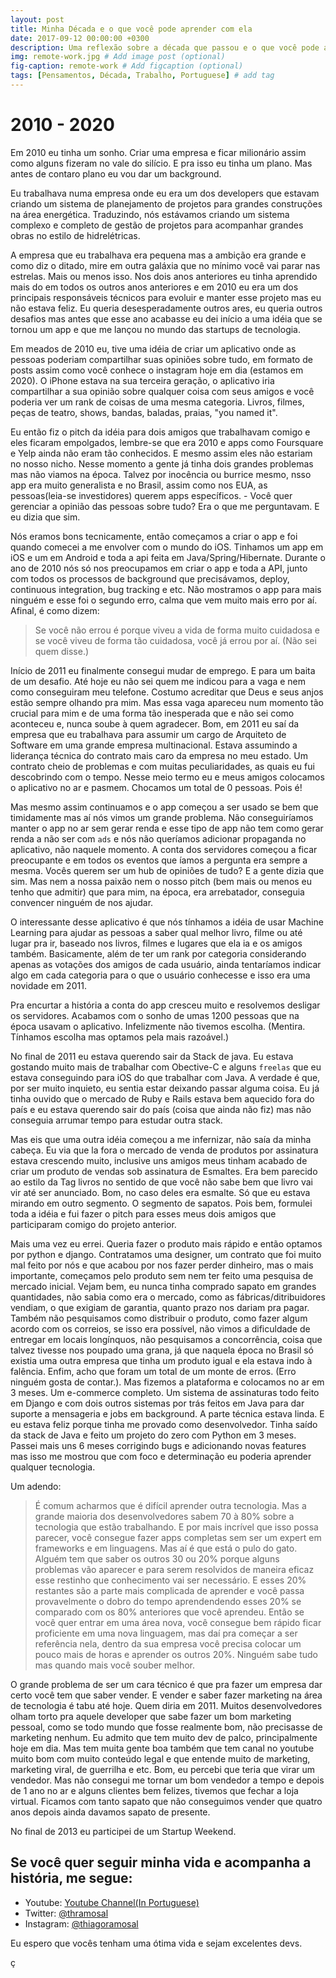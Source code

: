 ```yaml
---
layout: post
title: Minha Década e o que você pode aprender com ela
date: 2017-09-12 00:00:00 +0300
description: Uma reflexão sobre a década que passou e o que você pode aprender com isso # Add post description (optional)
img: remote-work.jpg # Add image post (optional)
fig-caption: remote-work # Add figcaption (optional)
tags: [Pensamentos, Década, Trabalho, Portuguese] # add tag
---
```


# 2010 - 2020

Em 2010 eu tinha um sonho. Criar uma empresa e ficar milionário assim como alguns fizeram no vale do silício. E pra isso eu tinha um plano. Mas antes de contaro plano eu vou dar um background.

Eu trabalhava numa empresa onde eu era um dos developers que estavam criando um sistema de planejamento de projetos para grandes construções na área energética. Traduzindo, nós estávamos criando um sistema complexo e completo de gestão de projetos para acompanhar grandes obras no estilo de hidrelétricas.

A empresa que eu trabalhava era pequena mas a ambição era grande e como diz o ditado, mire em outra galáxia que no mínimo você vai parar nas estrelas. Mais ou menos isso. Nos dois anos anteriores eu tinha aprendido mais do em todos os outros anos anteriores e em 2010 eu era um dos principais responsáveis técnicos para evoluir e manter esse projeto mas eu não estava feliz. Eu queria desesperadamente outros ares, eu queria outros desafios mas antes que esse ano acabasse eu dei início a uma idéia que se tornou um app e que me lançou no mundo das startups de tecnologia.

Em meados de 2010 eu, tive uma idéia de criar um aplicativo onde as pessoas poderiam compartilhar suas opiniões sobre tudo, em formato de posts assim como você conhece o instagram hoje em dia (estamos em 2020). O iPhone estava na sua terceira geração, o aplicativo iria compartilhar a sua opinião sobre qualquer coisa com seus amigos e você poderia ver um rank de coisas de uma mesma categoria. Livros, filmes, peças de teatro, shows, bandas, baladas, praias, "you named it".

Eu então fiz o pitch da idéia para dois amigos que trabalhavam comigo e eles ficaram empolgados, lembre-se que era 2010 e apps como Foursquare e Yelp ainda não eram tão conhecidos. E mesmo assim eles não estariam no nosso nicho. Nesse momento a gente já tinha dois grandes problemas mas não viamos na época. Talvez por inocência ou burrice mesmo, nsso app era muito generalista e no Brasil, assim como nos EUA, as pessoas(leia-se investidores) querem apps específicos. - Você quer gerenciar a opinião das pessoas sobre tudo? Era o que me perguntavam. E eu dizia que sim.

Nós eramos bons tecnicamente, então começamos a criar o app e foi quando comecei a me envolver com o mundo do iOS. Tinhamos um app em iOS e um em Android e toda a api feita em Java/Spring/Hibernate.
Durante o ano de 2010 nós só nos preocupamos em criar o app e toda a API, junto com todos os processos de background que precisávamos, deploy, continuous integration, bug tracking e etc. Não mostramos o app para mais ninguém e esse foi o segundo erro, calma que vem muito mais erro por aí. Afinal, é como dizem:

> Se você não errou é porque viveu a vida de forma muito cuidadosa e se você viveu de forma tão cuidadosa, você já errou por aí. (Não sei quem disse.)

Início de 2011 eu finalmente consegui mudar de emprego. E para um baita de um desafio. Até hoje eu não sei quem me indicou para a vaga e nem como conseguiram meu telefone. Costumo acreditar que Deus e seus anjos estão sempre olhando pra mim. Mas essa vaga apareceu num momento tão crucial para mim e de uma forma tão inesperada que e não sei como aconteceu e, nunca soube à quem agradecer. Bom, em 2011 eu saí da empresa que eu trabalhava para assumir um cargo de Arquiteto de Software em uma grande empresa multinacional. Estava assumindo a liderança técnica do contrato mais caro da empresa no meu estado. Um contrato cheio de problemas e com muitas peculiaridades, as quais eu fui descobrindo com o tempo. Nesse meio termo eu e meus amigos colocamos o aplicativo no ar e pasmem. Chocamos um total de 0 pessoas. Pois é!

Mas mesmo assim continuamos e o app começou a ser usado se bem que timidamente mas aí nós vimos um grande problema. Não conseguiríamos manter o app no ar sem gerar renda e esse tipo de app não tem como gerar renda a não ser com `ads` e nós não queríamos adicionar propaganda no aplicativo, não naquele momento. A conta dos servidores começou a ficar preocupante e em todos os eventos que íamos a pergunta era sempre a mesma. Vocês querem ser um hub de opiniões de tudo? E a gente dizia que sim. Mas nem a nossa paixão nem o nosso pitch (bem mais ou menos eu tenho que admitir) que para mim, na época, era arrebatador, conseguia convencer ninguém de nos ajudar.

O interessante desse aplicativo é que nós tínhamos a idéia de usar Machine Learning para ajudar as pessoas a saber qual melhor livro, filme ou até lugar pra ir, baseado nos livros, filmes e lugares que ela ia e os amigos também. Basicamente, além de ter um rank por categoria considerando apenas as votações dos amigos de cada usuário, ainda tentaríamos indicar algo em cada categoria para o que o usuário conhecesse e isso era uma novidade em 2011.

Pra encurtar a história a conta do app cresceu muito e resolvemos desligar os servidores. Acabamos com o sonho de umas 1200 pessoas que na época usavam o aplicativo. Infelizmente não tivemos escolha. (Mentira. Tínhamos escolha mas optamos pela mais razoável.)

No final de 2011 eu estava querendo sair da Stack de java. Eu estava gostando muito mais de trabalhar com Obective-C e alguns `freelas` que eu estava conseguindo para iOS do que trabalhar com Java. A verdade é que, por ser muito inquieto, eu sentia estar deixando passar alguma coisa. Eu já tinha ouvido que o mercado de Ruby e Rails estava bem aquecido fora do país e eu estava querendo sair do país (coisa que ainda não fiz) mas não conseguia arrumar tempo para estudar outra stack.

Mas eis que uma outra idéia começou a me infernizar, não saía da minha cabeça. Eu via que la fora o mercado de venda de produtos por assinatura estava crescendo muito, inclusive uns amigos meus tinham acabado de criar um produto de vendas sob assinatura de Esmaltes. Era bem parecido ao estilo da Tag livros no sentido de que você não sabe bem que livro vai vir até ser anunciado. Bom, no caso deles era esmalte. Só que eu estava mirando em outro segmento. O segmento de sapatos. Pois bem, formulei toda a idéia e fui fazer o pitch para esses meus dois amigos que participaram comigo do projeto anterior.

Mais uma vez eu errei. Queria fazer o produto mais rápido e então optamos por python e django. Contratamos uma designer, um contrato que foi muito mal feito por nós e que acabou por nos fazer perder dinheiro, mas o mais importante, começamos pelo produto sem nem ter feito uma pesquisa de mercado inicial.
Vejam bem, eu nunca tinha comprado sapato em grandes quantidades, não sabia como era o mercado, como as fábricas/ditribuidores vendiam, o que exigiam de garantia, quanto prazo nos dariam pra pagar.
Também não pesquisamos como distribuir o produto, como fazer algum acordo com os correios, se isso era possível, não vimos a dificuldade de entregar em locais longínquos, não pesquisamos a concorrência, coisa que talvez tivesse nos poupado uma grana, já que naquela época no Brasil só existia uma outra empresa que tinha um produto igual e ela estava indo à falência.
Enfim, acho que foram um total de um monte de erros. (Erro ninguém gosta de contar.). Mas fizemos a plataforma e colocamos no ar em 3 meses.
Um e-commerce completo. Um sistema de assinaturas todo feito em Django e com dois outros sistemas por trás feitos em Java para dar suporte a mensageria e jobs em background.
A parte técnica estava linda.
E eu estava feliz porque tinha me provado como desenvolvedor. Tinha saído da stack de Java e feito um projeto do zero com Python em 3 meses. Passei mais uns 6 meses corrigindo bugs e adicionando novas features mas isso me mostrou que com foco e determinação eu poderia aprender qualquer tecnologia.

Um adendo:

> É comum acharmos que é difícil aprender outra tecnologia. Mas a grande maioria dos desenvolvedores sabem 70 à 80% sobre a tecnologia que estão trabalhando. E por mais incrível que isso possa parecer, você consegue fazer apps completas sem ser um expert em frameworks e em linguagens. Mas aí é que está o pulo do gato. Alguém tem que saber os outros 30 ou 20% porque alguns problemas vão aparecer e para serem resolvidos de maneira eficaz esse restinho que conhecimento vai ser necessário. E esses 20% restantes são a parte mais complicada de aprender e você passa provavelmente o dobro do tempo aprendendendo esses 20% se comparado com os 80% anteriores que você aprendeu. Então se você quer entrar em uma área nova, você consegue bem rápido ficar proficiente em uma nova linguagem, mas daí pra começar a ser referência nela, dentro da sua empresa você precisa colocar um pouco mais de horas e aprender os outros 20%. Ninguém sabe tudo mas quando mais você souber melhor.

O grande problema de ser um cara técnico é que pra fazer um empresa dar certo você tem que saber vender. E vender e saber fazer marketing na área de tecnologia é tabu até hoje. Quem diria em 2011. Muitos desenvolvedores olham torto pra aquele developer que sabe fazer um bom marketing pessoal, como se todo mundo que fosse realmente bom, não precisasse de marketing nenhum. Eu admito que tem muito dev de palco, principalmente hoje em dia. Mas tem muita gente boa também que tem canal no youtube muito bom com muito conteúdo legal e que entende muito de marketing, marketing viral, de guerrilha e etc.
Bom, eu percebi que teria que virar um vendedor. Mas não consegui me tornar um bom vendedor a tempo e depois de 1 ano no ar e alguns clientes bem felizes, tivemos que fechar a loja virtual. Ficamos com tanto sapato que não conseguimos vender que quatro anos depois ainda davamos sapato de presente.

No final de 2013 eu participei de um Startup Weekend.




## Se você quer seguir minha vida e acompanha a história, me segue:

* Youtube: [Youtube Channel(In Portuguese)](https://www.youtube.com/thiagoramosal)
* Twitter: [@thramosal](https://twitter.com/thramosal)
* Instagram: [@thiagoramosal](https://instagram.com/thiagoramosal)

Eu espero que vocês tenham uma ótima vida e sejam excelentes devs.

ç
